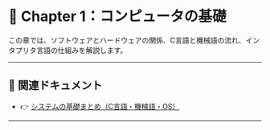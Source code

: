 # 📘 Chapter 1：コンピュータの基礎

この章では、ソフトウェアとハードウェアの関係、C言語と機械語の流れ、インタプリタ言語の仕組みを解説します。

---

## 📄 関連ドキュメント

- 👉 [システムの基礎まとめ（C言語・機械語・OS）](./chapter1/system_summary.md)

---
